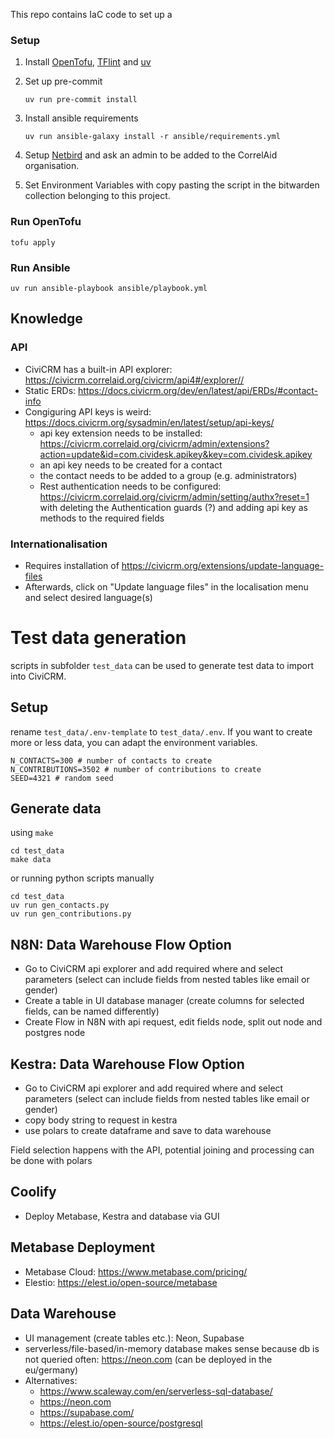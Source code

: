 This repo contains IaC code to set up a 

### Setup

1. Install [OpenTofu](https://opentofu.org/docs/intro/install/), [TFlint](https://github.com/terraform-linters/tflint) and [uv](https://docs.astral.sh/uv/getting-started/installation/)

2. Set up pre-commit
    ```
    uv run pre-commit install
    ```

3. Install ansible requirements
    ```
    uv run ansible-galaxy install -r ansible/requirements.yml
    ```

4. Setup [Netbird](https://docs.netbird.io/how-to/installation) and ask an admin to be added to the CorrelAid organisation.

5. Set Environment Variables with copy pasting the script in the bitwarden collection belonging to this project.

### Run OpenTofu

```
tofu apply
```

### Run Ansible

```
uv run ansible-playbook ansible/playbook.yml 
```

## Knowledge

### API
- CiviCRM has a built-in API explorer: https://civicrm.correlaid.org/civicrm/api4#/explorer//
- Static ERDs: https://docs.civicrm.org/dev/en/latest/api/ERDs/#contact-info
- Congiguring API keys is weird: https://docs.civicrm.org/sysadmin/en/latest/setup/api-keys/
    - api key extension needs to be installed: https://civicrm.correlaid.org/civicrm/admin/extensions?action=update&id=com.cividesk.apikey&key=com.cividesk.apikey
    - an api key needs to be created for a contact
    - the contact needs to be added to a group (e.g. administrators)
    - Rest authentication needs to be configured: https://civicrm.correlaid.org/civicrm/admin/setting/authx?reset=1 with deleting the Authentication guards (?) and adding api key as methods to the required fields
### Internationalisation
- Requires installation of https://civicrm.org/extensions/update-language-files
- Afterwards, click on "Update language files" in the localisation menu and select desired language(s)

# Test data generation

scripts in subfolder `test_data` can be used to generate test data to import into CiviCRM.


## Setup
rename `test_data/.env-template` to `test_data/.env`. If you want to create more or less data, you can adapt the environment variables.

```
N_CONTACTS=300 # number of contacts to create
N_CONTRIBUTIONS=3502 # number of contributions to create
SEED=4321 # random seed
```

## Generate data 

using `make`

```
cd test_data
make data
```

or running python scripts manually
```
cd test_data
uv run gen_contacts.py
uv run gen_contributions.py
```

## N8N: Data Warehouse Flow Option 
- Go to CiviCRM api explorer and add required where and select parameters (select can include fields from nested tables like email or gender)
- Create a table in UI database manager (create columns for selected fields, can be named differently)
- Create Flow in N8N with api request, edit fields node, split out node and postgres node

## Kestra: Data Warehouse Flow Option 
- Go to CiviCRM api explorer and add required where and select parameters (select can include fields from nested tables like email or gender)
- copy body string to request in kestra
- use polars to create dataframe and save to data warehouse

Field selection happens with the API, potential joining and processing can be done with polars


## Coolify
- Deploy Metabase, Kestra and database via GUI

## Metabase Deployment
- Metabase Cloud: https://www.metabase.com/pricing/
- Elestio: https://elest.io/open-source/metabase

## Data Warehouse 

- UI management (create tables etc.): Neon, Supabase
- serverless/file-based/in-memory database makes sense because db is not queried often: https://neon.com (can be deployed in the eu/germany)
- Alternatives: 
    - https://www.scaleway.com/en/serverless-sql-database/
    - https://neon.com
    - https://supabase.com/
    - https://elest.io/open-source/postgresql

